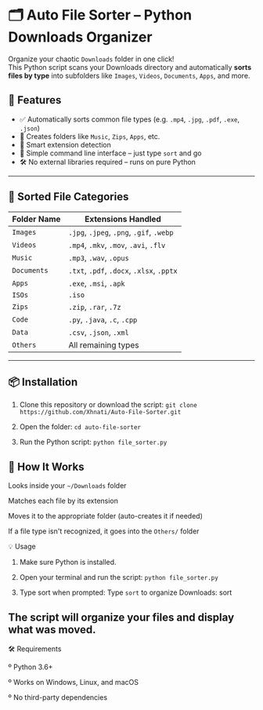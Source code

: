 # 🗂️ Auto File Sorter – Python Downloads Organizer

Organize your chaotic `Downloads` folder in one click!  
This Python script scans your Downloads directory and automatically **sorts files by type** into subfolders like `Images`, `Videos`, `Documents`, `Apps`, and more.

## 🚀 Features

- ✅ Automatically sorts common file types (e.g. `.mp4`, `.jpg`, `.pdf`, `.exe`, `.json`)
- 📂 Creates folders like `Music`, `Zips`, `Apps`, etc.
- 🧠 Smart extension detection
- 🧪 Simple command line interface – just type `sort` and go
- 🛠️ No external libraries required – runs on pure Python

---

## 📁 Sorted File Categories

| Folder Name | Extensions Handled |
|-------------|--------------------|
| `Images`    | `.jpg`, `.jpeg`, `.png`, `.gif`, `.webp` |
| `Videos`    | `.mp4`, `.mkv`, `.mov`, `.avi`, `.flv` |
| `Music`     | `.mp3`, `.wav`, `.opus` |
| `Documents` | `.txt`, `.pdf`, `.docx`, `.xlsx`, `.pptx` |
| `Apps`      | `.exe`, `.msi`, `.apk` |
| `ISOs`      | `.iso` |
| `Zips`      | `.zip`, `.rar`, `.7z` |
| `Code`      | `.py`, `.java`, `.c`, `.cpp` |
| `Data`      | `.csv`, `.json`, `.xml` |
| `Others`    | All remaining types |

---

## 📦 Installation

1. Clone this repository or download the script:
    `git clone https://github.com/Xhnati/Auto-File-Sorter.git`

2. Open the folder:
    ```cd auto-file-sorter```

3. Run the Python script:
    ```python file_sorter.py```


## 🧠 How It Works

Looks inside your `~/Downloads` folder

Matches each file by its extension

Moves it to the appropriate folder (auto-creates it if needed)

If a file type isn't recognized, it goes into the  `Others/` folder

💡 Usage
1. Make sure Python is installed.

2. Open your terminal and run the script:
   ```python file_sorter.py```


3. Type sort when prompted:
    Type `sort` to organize Downloads: sort


## The script will organize your files and display what was moved.

🛠️ Requirements

  º Python 3.6+

  º Works on Windows, Linux, and macOS

  º No third-party dependencies


